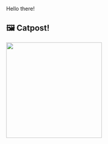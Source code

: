 Hello there!



## 🖼️ Catpost!

<sub>
    <img src="https://cdn2.thecatapi.com/images/181.jpg" height="256">
</sub>

